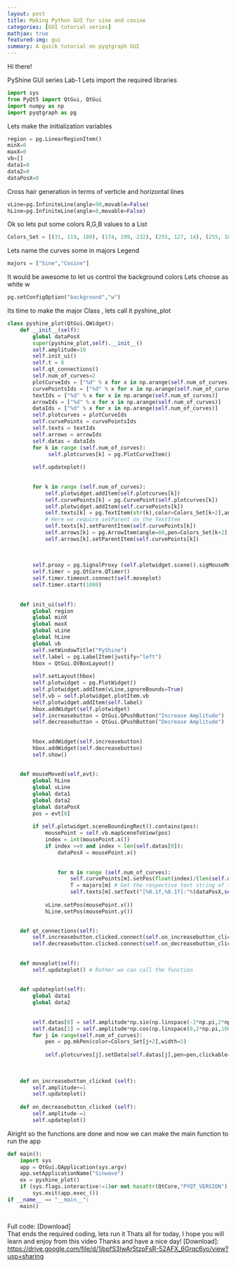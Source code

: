 ```yaml
---
layout: post
title: Making Python GUI for sine and cosine
categories: [GUI tutorial series]
mathjax: true
featured-img: gui
summary: A quick tutorial on pyqtgraph GUI
---
```





Hi there! 

PyShine GUI series Lab-1
Lets import the required libraries
```python
import sys
from PyQt5 import QtGui, QtGui
import numpy as np
import pyqtgraph as pg
```
Lets make the initialization variables
```python
region = pg.LinearRegionItem()
minX=0
maxX=0
vb=[]
data1=0
data2=0
dataPosX=0
```
Cross hair generation in terms of verticle and horizontal lines
```python
vLine=pg.InfiniteLine(angle=90,movable=False)
hLine=pg.InfiniteLine(angle=0,movable=False)
```
Ok so lets put some colors R,G,B values to a List
```python
Colors_Set = [(31, 119, 180), (174, 199, 232), (255, 127, 14), (255, 187, 120),(44, 160, 44), (152, 223, 138)]
```
Lets name the curves some in majors Legend
```python
majors = ["Sine","Cosine"]
```
It would be awesome to let us control the background colors
Lets choose as white w
```python
pg.setConfigOption("background","w")
```
Its time to make the major Class , lets call it pyshine_plot
```python
class pyshine_plot(QtGui.QWidget):
	def __init__(self):
		global dataPosX
		super(pyshine_plot,self).__init__()
		self.amplitude=10
		self.init_ui()
		self.t = 0
		self.qt_connections()
		self.num_of_curves=2 
		plotCurveIds = ["%d" % x for x in np.arange(self.num_of_curves)]
		curvePointsIds = ["%d" % x for x in np.arange(self.num_of_curves)]
		textIds = ["%d" % x for x in np.arange(self.num_of_curves)]
		arrowIds = ["%d" % x for x in np.arange(self.num_of_curves)]
		dataIds = ["%d" % x for x in np.arange(self.num_of_curves)]
		self.plotcurves = plotCurveIds
		self.curvePoints = curvePointsIds
		self.texts = textIds
		self.arrows = arrowIds
		self.datas = dataIds
		for k in range (self.num_of_curves):
			 self.plotcurves[k] = pg.PlotCurveItem()
		
		self.updateplot()
		
		
		for k in range (self.num_of_curves):
			self.plotwidget.addItem(self.plotcurves[k])
			self.curvePoints[k] = pg.CurvePoint(self.plotcurves[k])
			self.plotwidget.addItem(self.curvePoints[k])
			self.texts[k] = pg.TextItem(str(k),color=Colors_Set[k+2],anchor=(0.5,-1.0))
			# Here we require setParent on the TextItem
			self.texts[k].setParentItem(self.curvePoints[k])
			self.arrows[k] = pg.ArrowItem(angle=60,pen=Colors_Set[k+2],brush=Colors_Set[k])
			self.arrows[k].setParentItem(self.curvePoints[k])
		
		
		
		self.proxy = pg.SignalProxy (self.plotwidget.scene().sigMouseMoved,rateLimit = 60, slot=self.mouseMoved)
		self.timer = pg.QtCore.QTimer()
		self.timer.timeout.connect(self.moveplot)
		self.timer.start(1000)
		
	
	def init_ui(self):
		global region
		global minX
		global maxX
		global vLine
		global hLine
		global vb
		self.setWindowTitle("PyShine")
		self.label = pg.LabelItem(justify="left")
		hbox = QtGui.QVBoxLayout()
		
		self.setLayout(hbox)
		self.plotwidget = pg.PlotWidget()
		self.plotwidget.addItem(vLine,ignoreBounds=True)
		self.vb = self.plotwidget.plotItem.vb
		self.plotwidget.addItem(self.label)
		hbox.addWidget(self.plotwidget)
		self.increasebutton = QtGui.QPushButton("Increase Amplitude")
		self.decreasebutton = QtGui.QPushButton("Decrease Amplitude")
		
		
		hbox.addWidget(self.increasebutton)
		hbox.addWidget(self.decreasebutton)
		self.show()
	
	
	def mouseMoved(self,evt): 
		global hLine
		global vLine
		global data1
		global data2
		global dataPosX
		pos = evt[0] 
		
		if self.plotwidget.sceneBoundingRect().contains(pos):
			mousePoint = self.vb.mapSceneToView(pos)
			index = int(mousePoint.x())
			if index >=0 and index < len(self.datas[0]):
				dataPosX = mousePoint.x()
				
				
				for m in range (self.num_of_curves):
					self.curvePoints[m].setPos(float(index)/(len(self.datas[m])-1))
					T = majors[m] # Get the respective text string of the Legend
					self.texts[m].setText("[%0.1f,%0.1f]:"%(dataPosX,self.datas[m][index])+str(T))
			
			vLine.setPos(mousePoint.x())
			hLine.setPos(mousePoint.y())
	

	def qt_connections(self):
		self.increasebutton.clicked.connect(self.on_increasebutton_clicked)
		self.decreasebutton.clicked.connect(self.on_decreasebutton_clicked)
		
	
	def moveplot(self):
		self.updateplot() # Rather we can call the function
		
	
	def updateplot(self):
		global data1
		global data2
		
		
		self.datas[0] = self.amplitude*np.sin(np.linspace(-2*np.pi,2*np.pi,1000)+self.t)
		self.datas[1] = self.amplitude*np.cos(np.linspace(0,2*np.pi,1000)+self.t) 
		for j in range(self.num_of_curves):
			pen = pg.mkPen(color=Colors_Set[j+2],width=5)
			
			self.plotcurves[j].setData(self.datas[j],pen=pen,clickable=True)
			
	
	
	def on_increasebutton_clicked (self):
		self.amplitude+=1
		self.updateplot()
		
	def on_decreasebutton_clicked (self):
		self.amplitude-=1
		self.updateplot()
```
Alright so the functions are done and now we can make the main function to run the app
```python
def main():
	import sys
	app = QtGui.QApplication(sys.argv)
	app.setApplicationName("Sinwave")
	ex = pyshine_plot()
	if (sys.flags.interactive!=1)or not hasattr(QtCore,"PYQT_VERSION"):
		sys.exit(app.exec_())
if __name__ == "__main__":
	main()
	
```
Full code: [Download]	
That ends the required coding, lets run it 
Thats all for today, I hope you will learn and enjoy from this video
Thanks and have a nice day! 
[Download]: https://drive.google.com/file/d/1jbpfS3IwAr5tzpFsR-52AFX_6Grqc6yo/view?usp=sharing
	





